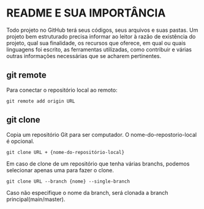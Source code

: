 # README E SUA IMPORTÂNCIA

Todo projeto no GitHub terá seus códigos, seus arquivos e suas pastas. Um projeto bem estruturado precisa informar ao leitor à razão de existência do projeto, qual sua finalidade, os recursos que oferece, em qual ou quais linguagens foi escrito, as ferramentas utilizadas, como contribuir e várias outras informações necessárias que se acharem pertinentes.



## git remote
Para conectar o repositório local ao remoto:

`git remote add origin URL`


## git clone
Copia um repositório Git para ser computador. O nome-do-repostorio-local é opcional.

`git clone URL + {nome-do-repositório-local}`

Em caso de clone de um repositório que tenha várias branchs, podemos selecionar apenas uma para fazer o clone.

`git clone URL --branch {nome} --single-branch`

Caso não especifique o nome da branch, será clonada a branch principal(main/master).

